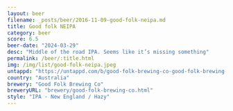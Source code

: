 ```yaml
---
layout: beer
filename: _posts/beer/2016-11-09-good-folk-neipa.md
title: Good folk NEIPA
category: beer
score: 6.5
beer-date: "2024-03-29"
desc: "Middle of the road IPA. Seems like it’s missing something"
permalink: /beer/:title.html
img: /img/list/good-folk-neipa.jpeg
untappd: "https://untappd.com/b/good-folk-brewing-co-good-folk-brewing-co-new-england-ipa/5146735"
country: "Australia"
brewery: "Good Folk Brewing Co"
breweryURL: "brewery/good-folk-brewing-co.html"
style: "IPA - New England / Hazy"
---
```

